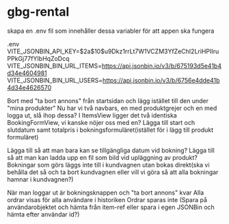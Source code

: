 # gbg-rental

skapa en .env fil som innehåller dessa variabler för att appen ska fungera

.env
VITE_JSONBIN_API_KEY=\$2a\$10\$u9Dkz1rrLt7W1VCZM3YfZeChI2LriHPIIruPPkGj77fYIbHqZoDcq
VITE_JSONBIN_BIN_URL_ITEMS=https://api.jsonbin.io/v3/b/675193d5e41b4d34e4604981
VITE_JSONBIN_BIN_URL_USERS=https://api.jsonbin.io/v3/b/6756e4dde41b4d34e4626570

Bort med "ta bort annons" från startsidan och lägg istället till den under "mina produkter"
Nu har vi två navbars, en med produktgrejer och en med logga ut, slå ihop dessa?
I ItemsView ligger det två identiska BookingFormView, vi kanske nöjer oss med en?
Lägga till start och slutdatum samt totalpris i bokningsformuläret(istället för i lägg till produkt formuläret)

Lägga till så att man bara kan se tillgängliga datum vid bokning?
Lägga till så att man kan ladda upp en fil som bild vid upläggning av produkt?
Bokningar som görs läggs inte till i kundvagnen utan bokas direkt(ska vi behålla det så och ta bort kundvagnen eller vill vi göra så att alla bokningar hamnar i kundvagnen?)

När man loggar ut är bokningsknappen och "ta bort annons" kvar
Alla ordrar visas för alla användare i historiken
Ordrar sparas inte (Spara på användarobjektet och hämta från item-ref eller spara i egen JSONBin och hämta efter användar id?)


